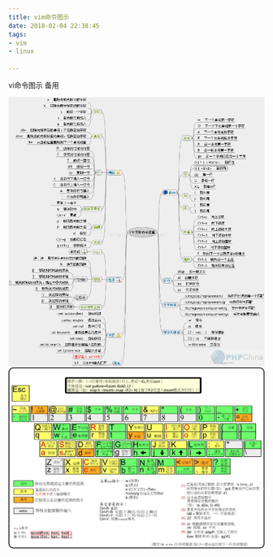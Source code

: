 ```yaml
---
title: vim命令图示
date: 2018-02-04 22:38:45
tags: 
- vim 
- linux

---
```

vi命令图示 备用
<!-- more -->
![](2018-2-4-one/1.png) 
![](2018-2-4-one/2.png) 
